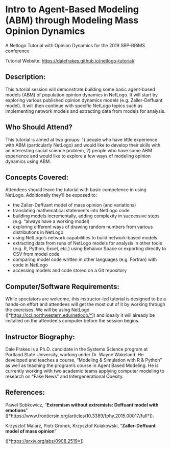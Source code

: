 # Intro to Agent-Based Modeling (ABM) through Modeling Mass Opinion Dynamics
A Netlogo Tutorial with Opinion Dynamics for the 2019 SBP-BRiMS conference

Tutorial Website:  https://dalefrakes.github.io/netlogo-tutorial/

## Description: 

This tutorial session will demonstrate building some basic agent-based models (ABM) of population opinion dynamics in NetLogo. It will start by exploring various published opinion dynamics models (e.g. Zaller-Deffuant model). It will then continue with specific NetLogo topics such as implementing network models and extracting data from models for analysis.

## Who Should Attend? 

This tutorial is aimed at two groups: 1) people who have little experience with ABM (particularly NetLogo) and would like to develop their skills with an interesting social science problem, 2) people who have some ABM experience and would like to explore a few ways of modeling opinion dynamics using ABM.

## Concepts Covered: 

Attendees should leave the tutorial with basic competence in using NetLogo. Additionally they’ll be exposed to:

* the Zaller-Deffuant model of mass opinion (and variations)
* translating mathematical statements into NetLogo code
* building models incrementally, adding complexity in successive steps (e.g. “always have a working model)
* exploring different ways of drawing random numbers from various distributions in NetLogo
* using NetLogo’s network capabilities to build network-based models
* extracting data from runs of NetLogo models for analysis in other tools (e.g. R, Python, Excel, etc.) using Behaivor Space or exporting directly to CSV from model code
* comparing model code written in other languages (e.g. Fortran) with code in NetLogo
* accessing models and code stored on a Git repository

## Computer/Software Requirements:  

While spectators are welcome, this instructor-led tutorial is designed to be a hands-on effort and attendees will get the most out of it by working through the exercises. We will be using NetLogo ([*https://ccl.northwestern.edu/netlogo/*]) and ideally it will already be installed on the attendee's computer before the session begins.

## Instructor Biography: 

Dale Frakes is a Ph.D. candidate in the Systems Science program at Portland State University, working under Dr. Wayne Wakeland. He developed and teaches a course, “Modeling & Simulation with R & Python” as well as teaching the program’s course in Agent Based Modeling. He is currently working with two academic teams applying computer modeling to research on “Fake News” and Intergenerational Obesity.

## References: 

Pawel Sobkowicz, “**Extremism without extremists: Deffuant model with emotions**” ([*https://www.frontiersin.org/articles/10.3389/fphy.2015.00017/full*]).

Krzysztof Malarz, Piotr Gronek, Krzysztof Kulakowski, “**Zaller-Deffuant model of mass opinion**”

([*https://arxiv.org/abs/0908.2519*])

  [*https://ccl.northwestern.edu/netlogo/*]: https://ccl.northwestern.edu/netlogo/
  [*https://www.frontiersin.org/articles/10.3389/fphy.2015.00017/full*]: https://www.frontiersin.org/articles/10.3389/fphy.2015.00017/full
  [*https://arxiv.org/abs/0908.2519*]: https://arxiv.org/abs/0908.2519
